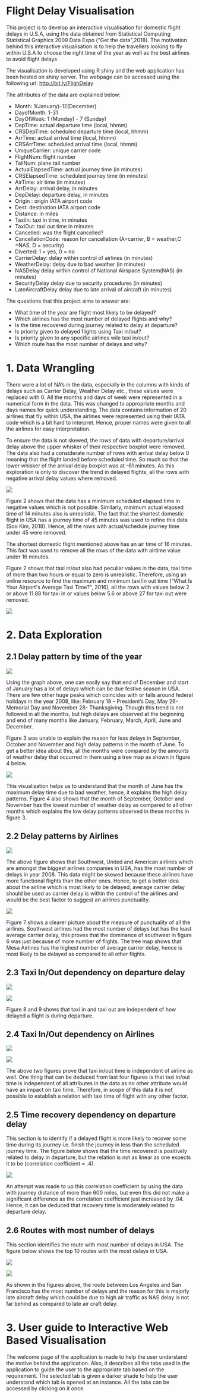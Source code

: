 # Flight Delay Visualisation

This project is to develop an interactive visualisation for domestic flight delays in U.S.A, using the data obtained from Statistical Computing Statistical Graphics 2009 Data Expo ("Get the data",2018). The motivation behind this interactive visualisation is to help the travellers looking to fly within U.S.A to choose the right time of the year as well as the best airlines to avoid flight delays

The visualisation is developed using R shiny and the web application has been hosted on shiny server. The webpage can be accessed using the following url: http://bit.ly/FlighDelay

The attributes of the data are explained below: 
* Month:			1(January)-12(December)
* DayofMonth:		1-31
* DayOfWeek:		1 (Monday) - 7 (Sunday)
* DepTime:		actual departure time (local, hhmm)
* CRSDepTime:		scheduled departure time (local, hhmm)
* ArrTime:		actual arrival time (local, hhmm)
* CRSArrTime:		scheduled arrival time (local, hhmm)
* UniqueCarrier:		unique carrier code
* FlightNum:		flight number
* TailNum:		plane tail number
* ActualElapsedTime:	actual journey time (in minutes)
* CRSElapsedTime:	scheduled journey time (in minutes)
* AirTime:		air time (in minutes)
* ArrDelay:		arrival delay, in minutes
* DepDelay:		departure delay, in minutes
* Origin	: 		origin IATA airport code
* Dest: 			destination IATA airport code
* Distance: 		in miles
* TaxiIn:			taxi in time, in minutes
* TaxiOut:		taxi out time in minutes
* Cancelled:		was the flight cancelled?
* CancellationCode:	reason for cancellation (A=carrier, B = weather,C =NAS, D = security)
* Diverted:		1 = yes, 0 = no
* CarrierDelay:		delay within control of airlines (in minutes)
* WeatherDelay: 		delay due to bad weather (in minutes)
* NASDelay		delay within control of National Airspace System(NAS) (in minutes)
* SecurityDelay		delay due to security procedures (in minutes)
* LateAircraftDelay	delay due to late arrival of aircraft (in minutes)

The questions that this project aims to answer are:
* What time of the year are flight most likely to be delayed?
* Which airlines has the most number of delayed flights and why?
* Is the time recovered during journey related to delay at departure?
* Is priority given to delayed flights using Taxi in/out?
* Is priority given to any specific airlines wile taxi in/out?
* Which route has the most number of delays and why?

 
# 1. Data Wrangling

There were a lot of NA’s in the data, especially in the columns with kinds of delays such as Carrier Delay, Weather Delay etc., these values were replaced with 0. All the months and days of week were represented in a numerical form in the data. This was changed to appropriate months and days names for quick understanding.
The data contains information of 20 airlines that fly within USA, the airlines were represented using their IATA code which is a bit hard to interpret. Hence, proper names were given to all the airlines for easy interpretation. 

To ensure the data is not skewed, the rows of data with departure/arrival delay above the upper whisker of their respective boxplot were removed. The data also had a considerate number of rows with arrival delay below 0 meaning that the flight landed before scheduled time. So much so that the lower whisker of the arrival delay boxplot was at -61 minutes. As this exploration is only to discover the trend in delayed flights, all the rows with negative arrival delay values where removed.

![](images/boxplot%20arrival:departure%20delay.png)

Figure 2 shows that the data has a minimum scheduled elapsed time in negative values which is not possible. Similarly, minimum actual elapsed time of 14 minutes also is unrealistic. The fact that the shortest domestic flight in USA has a journey time of 45 minutes was used to refine this data (Soo Kim, 2018). Hence, all the rows with actual/schedule journey time under 45 were removed. 

The shortest domestic flight mentioned above has an air time of 16 minutes. This fact was used to remove all the rows of the data with airtime value under 16 minutes.

Figure 2 shows that taxi in/out also had peculiar values in the data, taxi time of more than two hours or equal to zero is unrealistic. Therefore, using an online resource to find the maximum and minimum taxi/in out time ("What Is Your Airport's Average Taxi Time?", 2016), all the rows with values below 2 or above 11.88 for taxi in or values below 5.6 or above 27 for taxi out were removed.

![](images/Summary%20of%20attributes.png)

# 2. Data Exploration

## 2.1 Delay pattern by time of the year

![](images/total%20arrival%20delay.png)

Using the graph above, one can easily say that end of December and start of January has a lot of delays which can be due festive season in USA. There are few other huge peaks which coincides with or falls around federal holidays in the year 2008, like: February 18 – President’s Day, May 26- Memorial Day and November 28- Thanksgiving. Though this trend is not followed in all the months, but high delays are observed at the beginning and end of many months like January, February, March, April, June and December.

Figure 3 was unable to explain the reason for less delays in September, October and November and high delay patterns in the month of June. To get a better idea about this, all the months were compared by the amounts of weather delay that occurred in them using a tree map as shown in figure 4 below.

![](images/Weather%20delay.png)

This visualisation helps us to understand that the month of June has the maximum delay time due to bad weather, hence, it explains the high delay patterns. Figure 4 also shows that the month of September, October and November has the lowest number of weather delay as compared to all other months which explains the low delay patterns observed in these months in figure 3.

## 2.2 Delay patterns by Airlines

![](images/delay%20per%20Airlines.png)

The above figure shows that Southwest, United and American airlines which are amongst the biggest airlines companies in USA, has the most number of delays in year 2008. This data might be skewed because these airlines have more functional flights than the other ones. Hence, to get a better idea about the airline which is most likely to be delayed, average carrier delay should be used as carrier delay is within the control of the airlines and would be the best factor to suggest an airlines punctuality.

![](images/Carrier%20delay.png)

Figure 7 shows a clearer picture about the measure of punctuality of all the airlines. Southwest airlines had the most number of delays but has the least average carrier delay, this proves that the dominance of southwest in figure 6 was just because of more number of flights. The tree map shows that Mesa Airlines has the highest number of average carrier delay, hence is most likely to be delayed as compared to all other flights.

## 2.3 Taxi In/Out dependency on departure delay

![](images/Taxi%20in.png)

![](images/Taxi%20out.png)

Figure 8 and 9 shows that taxi in and taxi out are independent of how delayed a flight is during departure. 

## 2.4 Taxi In/Out dependency on Airlines

![](images/airlines%20taxi%20in.png)


![](images/airlines%20taxi%20out.png)

The above two figures prove that taxi in/out time is independent of airline as well. One thing that can be deduced from last four figures is that taxi in/out time is independent of all attributes in the data as no other attribute would have an impact on taxi time. Therefore, in scope of this data it is not possible to establish a relation with taxi time of flight with any other factor.

## 2.5  Time recovery dependency on departure delay

This section is to identify if a delayed flight is more likely to recover some time during its journey i.e. finish the journey in less than the scheduled journey time. The figure below shows that the time recovered is positively related to delay in departure, but the relation is not as linear as one expects it to be (correlation coefficient = .4).

![](images/departure%20delay%20vs%20time%20recovered.png)

An attempt was made to up this correlation coefficient by using the data with journey distance of more than 600 miles, but even this did not make a significant difference as the correlation coefficient just increased by .04. Hence, it can be deduced that recovery time is moderately related to departure delay.

## 2.6 Routes with most number of delays

This section identifies the route with most number of delays in USA. The figure below shows the top 10 routes with the most delays in USA.

![](images/routes%20with%20most%20delays%20.png)

![](images/LAX_SF0%20delay%20reasons.png)

As shown in the figures above, the route between Los Angeles and San Francisco has the most number of delays and the reason for this is majorly late aircraft delay which could be due to high air traffic as NAS delay is not far behind as compared to late air craft delay.

# 3. User guide to Interactive Web Based Visualisation 

The welcome page of the application is made to help the user understand the motive behind the application. Also, it describes all the tabs used in the application to guide the user to the appropriate tab based on the requirement. The selected tab is given a darker shade to help the user understand which tab is opened at an instance. All the tabs can be accessed by clicking on it once.








